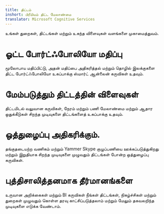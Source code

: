 ```yaml
---
title: திட்டம்
inshort: பிரீமியம் திட்ட மேலாண்மை
translator: Microsoft Cognitive Services
---
```


உங்கள் துறைகள், திட்டங்கள் மற்றும் உகந்த விளைவுகள் வளங்களை முகாமைத்துவம்.

# ஓட்ட போர்ட்ஃபோலியோ மதிப்பு
மூலோபாய மதிப்பிட்டு, அதன் மதிப்பை அதிகரித்தல் மற்றும் தொழில் இலக்குகளை திட்ட போர்ட்ஃபோலியோ உகப்பாக்கு ஸ்மார்ட் ஆன்லைன் கருவிகள் உதவும். 

# மேம்படுத்தும் திட்டத்தின் விளைவுகள்
திட்டமிடல் வலுவான கருவிகள், நேரம் மற்றும் பணி மேலாண்மை மற்றும் ஆதார ஒதுக்கீடுகள் சிறந்த முடிவுகளை திட்டங்களைத் உகப்பாக்கு உதவும். 

# ஒத்துழைப்பு அதிகரிக்கும்.
தங்குதடையற்ற வணிகம் மற்றும் Yammer Skype குழுப்பணியை ஊக்கப்படுத்துகிறது மற்றும் இறுதியாக சிறந்த முடிவுகளை முழுவதும் திட்டங்கள் போன்ற ஒத்துழைப்பு கருவிகள். 

# புத்திசாலித்தனமாக தீர்மானங்களை 
உருவான அறிக்கைகள் மற்றும் BI கருவிகள் நீங்கள் திட்டங்கள், நிகழ்ச்சிகள் மற்றும் துறைகள் முழுவதும் கொள்ள தரவு காட்சிப்படுத்தலாம் மற்றும் மேலும் தகவலறிந்த முடிவுகளை எடுக்க வேண்டாம். 





